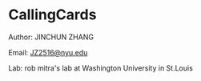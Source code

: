 # CallingCards
Author: JINCHUN ZHANG 

Email: JZ2516@nyu.edu 

Lab: rob mitra's lab at Washington University in St.Louis
